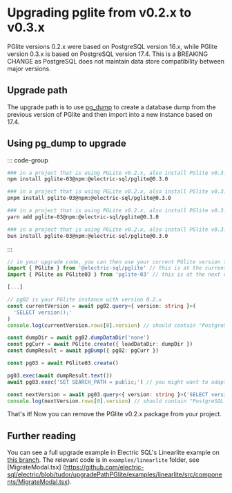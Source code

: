 # Upgrading pglite from v0.2.x to v0.3.x

PGlite versions 0.2.x were based on PostgreSQL version 16.x, while PGlite version 0.3.x is based on PostgreSQL version 17.4. This is a BREAKING CHANGE as PostgreSQL does not maintain data store compatibility between major versions.

## Upgrade path

The upgrade path is to use [pg_dump](https://www.npmjs.com/package/@electric-sql/pglite-tools) to create a database dump from the previous version of PGlite and then import into a new instance based on 17.4.

## Using pg_dump to upgrade

::: code-group

```bash [npm]
### in a project that is using PGLite v0.2.x, also install PGlite v0.3.x
npm install pglite-03@npm:@electric-sql/pglite@0.3.0
```

```bash [pnpm]
### in a project that is using PGLite v0.2.x, also install PGlite v0.3.x
pnpm install pglite-03@npm:@electric-sql/pglite@0.3.0
```

```bash [yarn]
### in a project that is using PGLite v0.2.x, also install PGlite v0.3.x
yarn add pglite-03@npm:@electric-sql/pglite@0.3.0
```

```bash [bun]
### in a project that is using PGLite v0.2.x, also install PGlite v0.3.x
bun install pglite-03@npm:@electric-sql/pglite@0.3.0
```

:::

```ts
// in your upgrade code, you can then use your current PGlite version to dump the database:
import { PGlite } from '@electric-sql/pglite' // this is at the current version
import { PGlite as PGlite03 } from 'pglite-03' // this is at the next version

[...]

// pg02 is your PGlite instance with version 0.2.x
const currentVersion = await pg02.query<{ version: string }>(
  'SELECT version();'
)
console.log(currentVersion.rows[0].version) // should contain "PostgreSQL 16.4"

const dumpDir = await pg02.dumpDataDir('none')
const pgCurr = await PGlite.create({ loadDataDir: dumpDir })
const dumpResult = await pgDump({ pg02: pgCurr })

const pg03 = await PGlite03.create()

pg03.exec(await dumpResult.text())
await pg03.exec('SET SEARCH_PATH = public;') // you might want to adapt the SEARCH_PATH to your needs

const nextVersion = await pg03.query<{ version: string }>('SELECT version();')
console.log(nextVersion.rows[0].version) // should contain "PostgreSQL 17.4"
```

That's it! Now you can remove the PGlite v0.2.x package from your project.

## Further reading

You can see a full upgrade example in Electric SQL's Linearlite example on [this branch](https://github.com/electric-sql/electric/tree/tudor/upgradePathPGlite). The relevant code is in `examples/linearlite` folder, see [MigrateModal.tsx] (https://github.com/electric-sql/electric/blob/tudor/upgradePathPGlite/examples/linearlite/src/components/MigrateModal.tsx).
